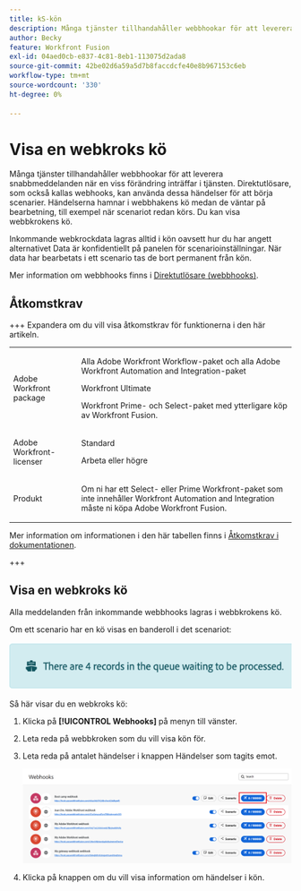 ```yaml
---
title: kS-kön
description: Många tjänster tillhandahåller webbhookar för att leverera snabbmeddelanden när en viss förändring inträffar i tjänsten. Direktutlösare, som också kallas webhooks, kan använda dessa händelser för att börja scenarier. Händelserna hamnar i webbhakens kö medan de väntar på bearbetning, till exempel när scenariot redan körs. Du kan visa webbkrokens kö.
author: Becky
feature: Workfront Fusion
exl-id: 04aed0cb-e837-4c81-8eb1-113075d2ada8
source-git-commit: 42be02d6a59a5d7b8faccdcfe40e8b967153c6eb
workflow-type: tm+mt
source-wordcount: '330'
ht-degree: 0%

---
```


# Visa en webkroks kö

Många tjänster tillhandahåller webbhookar för att leverera snabbmeddelanden när en viss förändring inträffar i tjänsten. Direktutlösare, som också kallas webhooks, kan använda dessa händelser för att börja scenarier. Händelserna hamnar i webbhakens kö medan de väntar på bearbetning, till exempel när scenariot redan körs. Du kan visa webbkrokens kö.

Inkommande webkrockdata lagras alltid i kön oavsett hur du har angett alternativet Data är konfidentiellt på panelen för scenarioinställningar. När data har bearbetats i ett scenario tas de bort permanent från kön.

Mer information om webbhooks finns i [Direktutlösare (webbhooks)](/help/workfront-fusion/references/modules/webhooks-reference.md).

## Åtkomstkrav

+++ Expandera om du vill visa åtkomstkrav för funktionerna i den här artikeln.

<table style="table-layout:auto">
 <col> 
 <col> 
 <tbody> 
  <tr> 
   <td role="rowheader">Adobe Workfront package</td> 
   <td> <p>Alla Adobe Workfront Workflow-paket och alla Adobe Workfront Automation and Integration-paket</p><p>Workfront Ultimate</p><p>Workfront Prime- och Select-paket med ytterligare köp av Workfront Fusion.</p> </td> 
  </tr> 
  <tr data-mc-conditions=""> 
   <td role="rowheader">Adobe Workfront-licenser</td> 
   <td> <p>Standard</p><p>Arbeta eller högre</p> </td> 
  </tr> 
  <tr> 
   <td role="rowheader">Produkt</td> 
   <td>
   <p>Om ni har ett Select- eller Prime Workfront-paket som inte innehåller Workfront Automation and Integration måste ni köpa Adobe Workfront Fusion.</li></ul>
   </td> 
  </tr>
 </tbody> 
</table>

Mer information om informationen i den här tabellen finns i [Åtkomstkrav i dokumentationen](/help/workfront-fusion/references/licenses-and-roles/access-level-requirements-in-documentation.md).

+++

## Visa en webkroks kö

Alla meddelanden från inkommande webbhooks lagras i webbkrokens kö.

Om ett scenario har en kö visas en banderoll i det scenariot:

![Köbanderoll](assets/queue-banner.png)

Så här visar du en webkroks kö:

1. Klicka på **[!UICONTROL Webhooks]** på menyn till vänster.
1. Leta reda på webbkroken som du vill visa kön för.
1. Leta reda på antalet händelser i knappen Händelser som tagits emot.

   ![Webkrok-kö](assets/webhook-queue.png)

1. Klicka på knappen om du vill visa information om händelser i kön.
